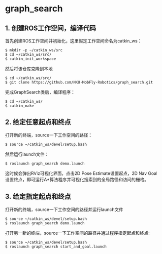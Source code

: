 # graph_search

## 1. 创建ROS工作空间，编译代码
首先创建ROS工作空间并初始化，这里假定工作空间命名为catkin_ws：
```
$ mkdir -p ~/catkin_ws/src
$ cd ~/catkin_ws/src/
$ catkin_init_workspace
```
然后将该仓库克隆到本地
```
$ cd ~/catkin_ws/src/
$ git clone https://github.com/NKU-MobFly-Robotics/graph_search.git
```
完成GraphSearch类后，编译程序：
```
$ cd ~/catkin_ws/
$ catkin_make
```

## 2. 给定任意起点和终点
打开新的终端，source一下工作空间的路径：
```
$ source ~/catkin_ws/devel/setup.bash
```

然后运行launch文件：
```
$ roslaunch graph_search demo.launch
```

这时候会弹出RViz可视化界面，点击2D Pose Estimate设置起点，2D Nav Goal设置终点，即可运行A*算法程序并可视化搜索到的全局路径和访问的栅格。

## 3. 给定指定起点和终点
打开新的终端，source一下工作空间的路径并运行launch文件
```
$ source ~/catkin_ws/devel/setup.bash
$ roslaunch graph_search demo.launch
```
打开另一新的终端，source一下工作空间的路径并通过程序指定起点和终点:
```
$ source ~/catkin_ws/devel/setup.bash
$ roslaunch graph_search start_and_goal.launch
```